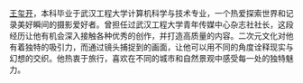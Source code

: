 [王玺开](https://github.com/Charsnows)，本科毕业于武汉工程大学计算机科学与技术专业，一个热爱探索世界和记录美好瞬间的摄影爱好者。曾担任过武汉工程大学青年传媒中心杂志社社长，这段经历让他有机会深入接触各种优秀的创作，并打造高质量的内容。二次元文化对他有着独特的吸引力，而通过镜头捕捉到的画面，让他可以用不同的角度诠释现实与幻想的交织。他热衷于旅行，喜欢在不同的城市和自然景观中感受每一处的独特魅力。